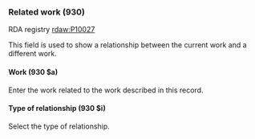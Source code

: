 ### Related work (930)
RDA registry [rdaw:P10027](http://www.rdaregistry.info/Elements/w/#P10027)

This field is used to show a relationship between the current work and a different work.

#### Work (930 $a)
Enter the work related to the work described in this record.

#### Type of relationship (930 $i)
Select the type of relationship.
